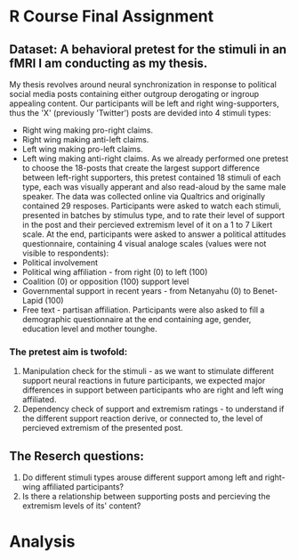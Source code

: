 # R Course Final Assignment
## Dataset: A behavioral pretest for the stimuli in an fMRI I am conducting as my thesis.
My thesis revolves around neural synchronization in response to political social media posts containing either outgroup derogating or ingroup appealing content. Our participants will be left and right wing-supporters, thus the 'X' (previously 'Twitter') posts are devided into 4 stimuli types:
* Right wing making pro-right claims.
* Right wing making anti-left claims.
* Left wing making pro-left claims.
* Left wing making anti-right claims.
As we already performed one pretest to choose the 18-posts that create the largest support difference between left-right supporters, this pretest contained 18 stimuli of each type, each was visually apperant and also read-aloud by the same male speaker.
The data was collected online via Qualtrics and originally contained 29 resposes.
Participants were asked to watch each stimuli, presented in batches by stimulus type, and to rate their level of support in the post and their percieved extremism level of it on a 1 to 7 Likert scale.
At the end, participants were asked to answer a political attitudes questionnaire, containing 4 visual analoge scales (values were not visible to respondents):
* Political involvement
* Political wing affiliation - from right (0) to left (100)
* Coalition (0) or opposition (100) support level
* Governmental support in recent years - from Netanyahu (0) to Benet-Lapid (100)
* Free text - partisan affiliation. 
Participants were also asked to fill a demographic questionnaire at the end containing age, gender, education level and mother tounghe. 
### The pretest aim is twofold:
1. Manipulation check for the stimuli - as we want to stimulate different support neural reactions in future participants, we expected major differences in support between participants who are right and left wing affiliated.
2. Dependency check of support and extremism ratings - to understand if the different support reaction derive, or connected to, the level of percieved extremism of the presented post.
## The Reserch questions:
1. Do different stimuli types arouse different support among left and right-wing affiliated participants?
2. Is there a relationship between supporting posts and percieving the extremism levels of its' content?

# Analysis
